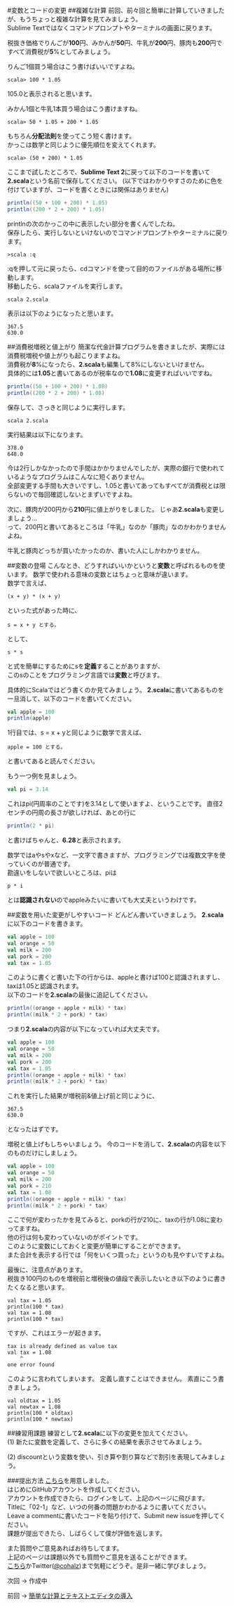 #変数とコードの変更
##複雑な計算
前回、前々回と簡単に計算していきましたが、もうちょっと複雑な計算を見てみましょう。  
Sublime Textではなくコマンドプロンプトやターミナルの画面に戻ります。  

税抜き価格でりんごが**100**円、みかんが**50**円、牛乳が**200**円、豚肉も**200**円ですべて消費税が**5**%としてみましょう。  

りんご1個買う場合はこう書けばいいですよね。
```
scala> 100 * 1.05
```

105.0と表示されると思います。

みかん1個と牛乳1本買う場合はこう書けますね。
```
scala> 50 * 1.05 + 200 * 1.05
```

もちろん**分配法則**を使ってこう短く書けます。  
かっこは数学と同じように優先順位を変えてくれます。
```
scala> (50 + 200) * 1.05
```

ここまで試したところで、**Sublime Text 2**に戻って以下のコードを書いて**2.scala**という名前で保存してください。
(以下ではわかりやすさのために色を付けていますが、コードを書くときには関係はありません)
```scala
println((50 + 100 + 200) * 1.05)
println((200 * 2 + 200) * 1.05)
```
printlnの次のかっこの中に表示したい部分を書くんでしたね。  
保存したら、実行しないといけないのでコマンドプロンプトやターミナルに戻ります。
```
>scala :q
```
:qを押して元に戻ったら、cdコマンドを使って目的のファイルがある場所に移動します。  
移動したら、scalaファイルを実行します。
```
scala 2.scala
```
表示は以下のようになったと思います。
```
367.5
630.0
```

##消費税増税と値上がり
簡潔な代金計算プログラムを書きましたが、実際には消費税増税や値上がりも起こりますよね。  
消費税が**8**%になったら、**2.scala**も編集して8%にしないといけません。  
具体的には**1.05**と書いてあるのが税率なので**1.08**に変更すればいいですね。
```scala
println((50 + 100 + 200) * 1.08)
println((200 * 2 + 200) * 1.08)
```
保存して、さっきと同じように実行します。
```
scala 2.scala
```
実行結果は以下になります。
```
378.0
648.0
```

今は2行しかなかったので手間はかかりませんでしたが、実際の銀行で使われているようなプログラムはこんなに短くありません。  
全部変更する手間も大きいですし、1.05と書いてあってもすべてが消費税とは限らないので毎回確認しないとまずいですよね。

次に、豚肉が200円から**210**円に値上がりをしました。
じゃあ**2.scala**も変更しましょう...  
って、200円と書いてあるところは「牛乳」なのか「豚肉」なのかわかりませんよね。

牛乳と豚肉どっちが買いたかったのか、書いた人にしかわかりません。

##変数の登場
こんなとき、どうすればいいかというと**変数**と呼ばれるものを使います。
数学で使われる意味の変数とはちょっと意味が違います。  
数学で言えば、
```
(x + y) * (x + y)
```
といった式があった時に、
```
s = x + y とする。
```
として、
```
s * s
```
と式を簡単にするためにsを**定義**することがありますが、  
このsのことをプログラミング言語では**変数**と呼びます。

具体的にScalaではどう書くのか見てみましょう。
**2.scala**に書いてあるものを一旦消して、以下のコードを書いてください。
```scala
val apple = 100
println(apple)
```
1行目では、s = x + yと同じように数学で言えば、
```
apple = 100 とする。
```
と書いてあると読んでください。

もう一つ例を見ましょう。
```scala
val pi = 3.14
```
これはpi(円周率のことです)を3.14として使いますよ、ということです。
直径2センチの円周の長さが欲しければ、あとの行に
```scala
println(2 * pi)
```
と書けばちゃんと、**6.28**と表示されます。

数学ではaやsやxなど、一文字で書きますが、プログラミングでは複数文字を使っていくのが普通です。  
勘違いをしないで欲しいところは、piは
```
p * i
```
とは**認識されない**のでappleみたいに書いても大丈夫というわけです。

##変数を用いた変更がしやすいコード
どんどん書いていきましょう。
**2.scala**に以下のコードを書きます。
```scala
val apple = 100
val orange = 50
val milk = 200
val pork = 200
val tax = 1.05
```
このように書くと書いた下の行からは、appleと書けば100と認識されますし、taxは1.05と認識されます。  
以下のコードを**2.scala**の最後に追記してください。
```scala
println((orange + apple + milk) * tax)
println((milk * 2 + pork) * tax)
```
つまり**2.scala**の内容が以下になっていれば大丈夫です。

```scala
val apple = 100
val orange = 50
val milk = 200
val pork = 200
val tax = 1.05
println((orange + apple + milk) * tax)
println((milk * 2 + pork) * tax)
```
これを実行した結果が増税前&値上げ前と同じように、
```
367.5
630.0
```
となったはずです。

増税と値上げもしちゃいましょう。
今のコードを消して、**2.scala**の内容を以下のものだけにしましょう。
```scala
val apple = 100
val orange = 50
val milk = 200
val pork = 210
val tax = 1.08
println((orange + apple + milk) * tax)
println((milk * 2 + pork) * tax)
```
ここで何が変わったかを見てみると、porkの行が210に、taxの行が1.08に変わってますね。  
他の行は何も変わっていないのがポイントです。  
このように変数にしておくと変更が簡単にすることができます。  
また合計を表示する行では「何をいくつ買った」というのも見やすいですよね。

最後に、注意点があります。  
税抜き100円のものを増税前と増税後の値段で表示したいとき以下のように書きたくなると思います。
```
val tax = 1.05
println(100 * tax)
val tax = 1.08
println(100 * tax)
```
ですが、これはエラーが起きます。
```
tax is already defined as value tax
val tax = 1.08
    ^
one error found

```
このように言われてしまいます。
定義し直すことはできません。
素直にこう書きましょう。
```
val oldtax = 1.05
val newtax = 1.08
println(100 * oldtax)
println(100 * newtax)
```

##練習用課題
練習として**2.scala**に以下の変更を加えてください。  
(1) 新たに変数を定義して、さらに多くの結果を表示させてみましょう。
  
(2) discountという変数を使い、引き算や割り算などで割引を表現してみましょう。

###提出方法
[こちら](https://github.com/cohalz/scala-for-programming-beginner/issues/new)を用意しました。  
はじめにGitHubアカウントを作成してください。  
アカウントを作成できたら、ログインをして、上記のページに飛びます。  
Titleに「02-1」など、いつの何番の問題かわかるように書いてください。  
Leave a commentに書いたコードを貼り付けて、Submit new issueを押してください。   
課題が提出できたら、しばらくして僕が評価を返します。  

また質問やご意見あればお待ちしてます。  
上記のページは課題以外でも質問やご意見を送ることができます。  
[こちら](https://github.com/cohalz/scala-for-programming-beginner/issues/new)かTwitter([@cohalz](https://twitter.com/cohalz))まで気軽にどうぞ。是非一緒に学びましょう。

次回 -> 作成中

前回 -> [簡単な計算とテキストエディタの導入](https://github.com/cohalz/scala-for-programming-beginner/tree/master/01)
